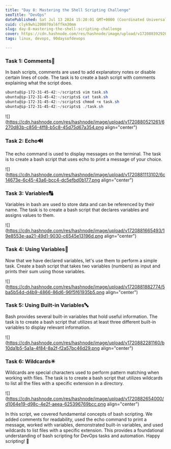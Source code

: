 ```yaml
---
title: "Day 8: Mastering the Shell Scripting Challenge"
seoTitle: "DevOps"
datePublished: Sat Jul 13 2024 15:20:01 GMT+0000 (Coordinated Universal Time)
cuid: clyk9whi200070al6ffkm30mm
slug: day-8-mastering-the-shell-scripting-challenge
cover: https://cdn.hashnode.com/res/hashnode/image/upload/v1720883929209/234bf20c-c513-4219-9268-29fd8c33dc4b.png
tags: linux, devops, 90daysofdevops

---
```


### Task 1: Comments📝

In bash scripts, comments are used to add explanatory notes or disable certain lines of code. The task is to create a bash script with comments explaining what the script does.

```powershell
ubuntu@ip-172-31-45-42:~/scripts$ vim task.sh
ubuntu@ip-172-31-45-42:~/scripts$ cat task.sh
ubuntu@ip-172-31-45-42:~/scripts$ chmod +x task.sh
ubuntu@ip-172-31-45-42:~/scripts$ ./task.sh
```

![](https://cdn.hashnode.com/res/hashnode/image/upload/v1720880521261/6270d83b-c856-4ff8-b5c8-45d75d67a354.png align="center")

### Task 2: Echo🔊

The echo command is used to display messages on the terminal. The task is to create a bash script that uses echo to print a message of your choice.

![](https://cdn.hashnode.com/res/hashnode/image/upload/v1720881113102/6c14673e-6c45-43a6-bcc4-dc5efbd0b177.png align="center")

### Task 3: Variables🔠

Variables in bash are used to store data and can be referenced by their name. The task is to create a bash script that declares variables and assigns values to them.

![](https://cdn.hashnode.com/res/hashnode/image/upload/v1720881665493/19e8553e-aa21-49d1-9030-c6545e13196d.png align="center")

### Task 4: Using Variables🔡

Now that we have declared variables, let's use them to perform a simple task. Create a bash script that takes two variables (numbers) as input and prints their sum using those variables.

![](https://cdn.hashnode.com/res/hashnode/image/upload/v1720881882774/5ba5b54d-d4b9-4866-86d6-96f5f61935b5.png align="center")

### Task 5: Using Built-in Variables🔤

Bash provides several built-in variables that hold useful information. The task is to create a bash script that utilizes at least three different built-in variables to display relevant information.

![](https://cdn.hashnode.com/res/hashnode/image/upload/v1720882281160/b10da1b5-5a1a-4f84-8a2f-f2a57bc46d29.png align="center")

### Task 6: Wildcards✳

Wildcards are special characters used to perform pattern matching when working with files. The task is to create a bash script that utilizes wildcards to list all the files with a specific extension in a directory.

![](https://cdn.hashnode.com/res/hashnode/image/upload/v1720882654000/d1064e19-d98c-4e2f-aeea-625396769bcc.png align="center")

In this script, we covered fundamental concepts of bash scripting. We added comments for readability, used the echo command to print a message, worked with variables, demonstrated built-in variables, and used wildcards to list files with a specific extension. This provides a foundational understanding of bash scripting for DevOps tasks and automation. Happy scripting! 🚀